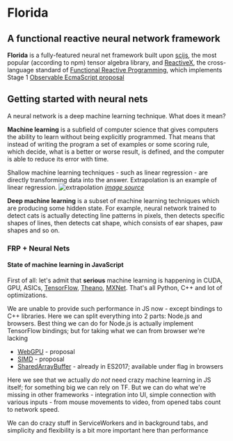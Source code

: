 # Florida

A functional reactive neural network framework
---
**Florida** is a fully-featured neural net framework built upon 
[scijs](https://github.com/scijs), 
the most popular (according to npm) tensor algebra library,
and [ReactiveX](https://github.com/ReactiveX/rxjs), 
the cross-language standard of [Functional Reactive Programming](https://en.wikipedia.org/wiki/Functional_reactive_programming),
which implements Stage 1 [Observable EcmaScript proposal](https://github.com/tc39/proposal-observable)   

Getting started with neural nets
---
A neural network is a deep machine learning technique. 
What does it mean?

**Machine learning** is a subfield of computer science that gives computers the ability to learn without being explicitly programmed.
That means that instead of writing the program a set of examples or some scoring rule, which decide,
what is a better or worse result, is defined, and the computer is able to reduce its error with time.

Shallow machine learning techniques - such as linear regression - are directly transforming data into the answer.
Extrapolation is an example of linear regression.
![extrapolation](https://imgs.xkcd.com/comics/extrapolating.png)
_[image source](https://xkcd.com/605/)_

**Deep machine learning** is a subset of machine learning techniques which are producing some hidden state.
For example, neural network trained to detect cats is actually detecting line patterns in pixels, 
then detects specific shapes of lines, then detects cat shape, which consists of ear shapes, paw shapes and so on.   

### FRP + Neural Nets



#### State of machine learning in JavaScript
First of all: let's admit that **serious** machine learning is happening in
CUDA, GPU, ASICs, 
[TensorFlow](https://www.tensorflow.org/), 
[Theano](http://deeplearning.net/software/theano/), 
[MXNet](http://mxnet.io/). 
That's all Python, C++ and lot of optimizations.

We are unable to provide such performance in JS now - except bindings to C++ libraries.
Here we can split everything into 2 parts: Node.js and browsers.
Best thing we can do for Node.js is actually implement TensorFlow bindings; but for taking what we can from browser we're lacking 
- [WebGPU](https://webkit.org/wp-content/uploads/webgpu-api-proposal.html) - proposal
- [SIMD](https://developer.mozilla.org/ru/docs/Web/JavaScript/Reference/Global_Objects/SIMD) - proposal
- [SharedArrayBuffer](https://developer.mozilla.org/ru/docs/Web/JavaScript/Reference/Global_Objects/SharedArrayBuffer) - already in ES2017; available under flag in browsers

Here we see that we actually _do not_ need crazy machine learning in JS itself; for something big we can rely on TF.
But we can do what we're missing in other frameworks - 
integration into UI, 
simple connection with various inputs - from mouse movements to video, from opened tabs count to network speed.

We can do crazy stuff in ServiceWorkers and in background tabs, and simplicity and flexibility is a bit more important here than performance 